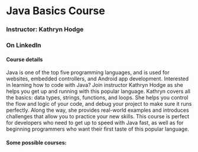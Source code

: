 # Java Basics Course

### Instructor: Kathryn Hodge

### On LinkedIn
#### Course details

<p>
Java is one of the top five programming languages, and is used for websites, embedded controllers, and Android app development. Interested in learning how to code with Java? Join instructor Kathryn Hodge as she helps you get up and running with this popular language. Kathryn covers all the basics: data types, strings, functions, and loops. She helps you control the flow and logic of your code, and debug your project to make sure it runs perfectly. Along the way, she provides real-world examples and introduces challenges that allow you to practice your new skills. This course is perfect for developers who need to get up to speed with Java fast, as well as for beginning programmers who want their first taste of this popular language.
</p>

[LinkedIn Java Basics]: https://www.linkedin.com/learning/learning-java-4/welcome-to-learning-java?u=2105105


#### Some possible courses:
[Java 11+ Essential Training]: https://www.linkedin.com/learning/java-11-plus-essential-training/what-kind-of-software-can-you-create?u=2105105

[Code Clinic: Java]: https://www.linkedin.com/learning/code-clinic-java-2/welcome?u=2105105

[Programming Foundation: Data structures]: https://www.linkedin.com/learning/programming-foundations-data-structures-2/understand-data-structures?u=2105105

